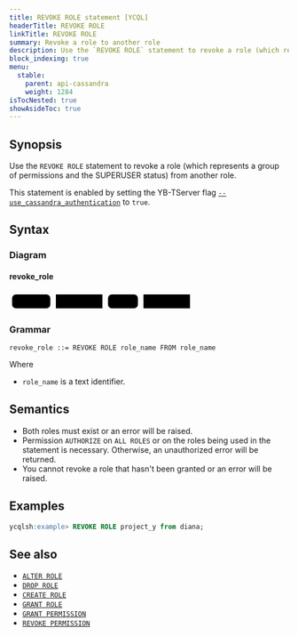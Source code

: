 ```yaml
---
title: REVOKE ROLE statement [YCQL]
headerTitle: REVOKE ROLE
linkTitle: REVOKE ROLE
summary: Revoke a role to another role
description: Use the `REVOKE ROLE` statement to revoke a role (which represents a group of permissions and the SUPERUSER status) from another role.
block_indexing: true
menu:
  stable:
    parent: api-cassandra
    weight: 1284
isTocNested: true
showAsideToc: true
---
```


## Synopsis

Use the `REVOKE ROLE` statement to revoke a role (which represents a group of permissions and the SUPERUSER status) from another role.

This statement is enabled by setting the YB-TServer flag [`--use_cassandra_authentication`](../../../reference/configuration/yb-tserver/#config-flags) to `true`.

## Syntax

### Diagram

#### revoke_role

<svg class="rrdiagram" version="1.1" xmlns:xlink="http://www.w3.org/1999/xlink" xmlns="http://www.w3.org/2000/svg" width="331" height="35" viewbox="0 0 331 35"><path class="connector" d="M0 22h5m69 0h10m84 0h10m54 0h10m84 0h5"/><rect class="literal" x="5" y="5" width="69" height="25" rx="7"/><text class="text" x="15" y="22">REVOKE</text><a xlink:href="../grammar_diagrams#role-name"><rect class="rule" x="84" y="5" width="84" height="25"/><text class="text" x="94" y="22">role_name</text></a><rect class="literal" x="178" y="5" width="54" height="25" rx="7"/><text class="text" x="188" y="22">FROM</text><a xlink:href="../grammar_diagrams#role-name"><rect class="rule" x="242" y="5" width="84" height="25"/><text class="text" x="252" y="22">role_name</text></a></svg>

### Grammar

```
revoke_role ::= REVOKE ROLE role_name FROM role_name
```

Where

- `role_name` is a text identifier.

## Semantics

- Both roles must exist or an error will be raised.
- Permission `AUTHORIZE` on `ALL ROLES` or on the roles being used in the statement is necessary. Otherwise, an unauthorized error will be returned.
- You cannot revoke a role that hasn't been granted or an error will be raised.

## Examples

```sql
ycqlsh:example> REVOKE ROLE project_y from diana;
```

## See also

- [`ALTER ROLE`](../ddl_alter_role)
- [`DROP ROLE`](../ddl_drop_role)
- [`CREATE ROLE`](../ddl_create_role)
- [`GRANT ROLE`](../ddl_grant_role)
- [`GRANT PERMISSION`](../ddl_grant_permission)
- [`REVOKE PERMISSION`](../ddl_revoke_permission)
